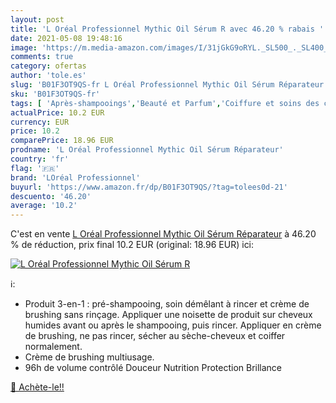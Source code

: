 ```yaml
---
layout: post
title: 'L Oréal Professionnel Mythic Oil Sérum R avec 46.20 % rabais '
date: 2021-05-08 19:48:16
image: 'https://m.media-amazon.com/images/I/31jGkG9oRYL._SL500_._SL400_.jpg'
comments: true
category: ofertas
author: 'tole.es'
slug: 'B01F3OT9QS-fr L Oréal Professionnel Mythic Oil Sérum Réparateur'
sku: 'B01F3OT9QS-fr'
tags: [ 'Après-shampooings','Beauté et Parfum','Coiffure et soins des cheveux','Soins des cheveux','loréal professionnel', ]
actualPrice: 10.2 EUR
currency: EUR
price: 10.2
comparePrice: 18.96 EUR
prodname: 'L Oréal Professionnel Mythic Oil Sérum Réparateur'
country: 'fr'
flag: '🇫🇷'
brand: 'LOréal Professionnel'
buyurl: 'https://www.amazon.fr/dp/B01F3OT9QS/?tag=tolees0d-21'
descuento: '46.20'
average: '10.2'
---
```


C'est en vente [L Oréal Professionnel Mythic Oil Sérum Réparateur](https://www.amazon.fr/dp/B01F3OT9QS/?tag=tolees0d-21)  à  46.20 % de réduction, prix final  10.2 EUR (original: 18.96 EUR) ici:

[![L Oréal Professionnel Mythic Oil Sérum R](https://m.media-amazon.com/images/I/31jGkG9oRYL._SL500_._SL400_.jpg)](https://www.amazon.fr/dp/B01F3OT9QS/?tag=tolees0d-21)

ℹ️:

- Produit 3-en-1 : pré-shampooing, soin démêlant à rincer et crème de brushing sans rinçage. Appliquer une noisette de produit sur cheveux humides avant ou après le shampooing, puis rincer. Appliquer en crème de brushing, ne pas rincer, sécher au sèche-cheveux et coiffer normalement.
- Crème de brushing multiusage.
- 96h de volume contrôlé Douceur Nutrition Protection Brillance

[🛒 Achète-le!!](https://www.amazon.fr/dp/B01F3OT9QS/?tag=tolees0d-21)
